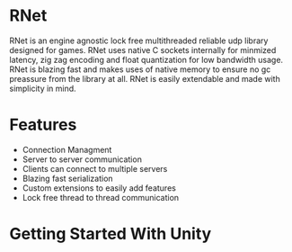 # RNet

RNet is an engine agnostic lock free multithreaded reliable udp library designed for games. RNet uses native C sockets internally for minmized latency, zig zag encoding and float quantization for low bandwidth usage. RNet is blazing fast and makes uses of native memory to ensure no gc preassure from the library at all. RNet is easily extendable and made with simplicity in mind.

# Features
* Connection Managment
* Server to server communication
* Clients can connect to multiple servers
* Blazing fast serialization
* Custom extensions to easily add features
* Lock free thread to thread communication


# Getting Started With Unity
